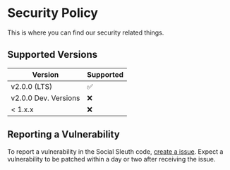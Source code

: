 # Security Policy
This is where you can find our security related things.

## Supported Versions

| Version | Supported          |
| ------- | ------------------ |
| v2.0.0 (LTS)   | :white_check_mark: |
| v2.0.0 Dev. Versions   | :x: |
| < 1.x.x  | :x: |

## Reporting a Vulnerability

To report a vulnerability in the Social Sleuth code, [create a issue](https://github.com/OfficialB/sleuth/issues). Expect a vulnerability to be patched within a day or two after receiving the issue.
